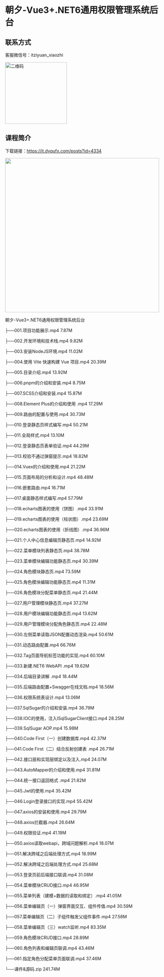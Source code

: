 # 朝夕-Vue3+.NET6通用权限管理系统后台

## 联系方式

客服微信号：itziyuan_xiaozhi

<img src="https://ziyuanyun.oss-cn-guangzhou.aliyuncs.com/common/20240614073449/666b82192834a.jpg" width="200" height="200" alt="二维码">

## 课程简介

下载链接：https://it.dyqufx.com/posts?id=4334

<img src="https://ziyuanyun.oss-cn-guangzhou.aliyuncs.com/yun/20240811073011/66b7f803cb9f9.jpg" width="500" alt="">

  

 朝夕-Vue3+.NET6通用权限管理系统后台

 ├──001.项目功能展示.mp4 7.87M

 ├──002.开发环境和技术栈.mp4 9.82M

 ├──003.安装NodeJS环境.mp4 11.02M

 ├──004.使用 Vite 快速构建 Vue 项目.mp4 20.39M

 ├──005.目录介绍.mp4 13.92M

 ├──006.pnpm的介绍和安装.mp4 8.75M

 ├──007.SCSS介绍和安装.mp4 15.87M

 ├──008.Element Plus的介绍和使用 .mp4 17.29M

 ├──009.路由的配置与使用.mp4 30.73M

 ├──010.登录静态页样式编写.mp4 50.21M

 ├──011.全局样式.mp4 13.10M

 ├──012.登录静态页表单验证.mp4 44.29M

 ├──013.校验不通过弹窗提示.mp4 18.82M

 ├──014.Vuex的介绍和使用.mp4 21.22M

 ├──015.页面布局的分析和设计.mp4 48.48M

 ├──016.嵌套路由.mp4 16.71M

 ├──017.桌面静态样式编写.mp4 57.79M

 ├──018.echarts图表的使用（饼图）.mp4 33.91M

 ├──019.echarts图表的使用（柱状图）.mp4 23.69M

 ├──020.echarts图表的使用（折线图）.mp4 36.96M

 ├──021.个人中心信息编辑页静态页.mp4 14.92M

 ├──022.菜单模块列表静态页.mp4 38.78M

 ├──023.菜单模块编辑功能静态页.mp4 30.39M

 ├──024.角色模块静态页.mp4 73.59M

 ├──025.角色模块编辑功能静态页.mp4 11.31M

 ├──026.角色模块分配菜单静态页.mp4 21.44M

 ├──027.用户管理模块静态页.mp4 37.27M

 ├──028.用户模块编辑功能静态页.mp4 13.62M

 ├──029.用户管理模块分配角色静态页.mp4 22.48M

 ├──030.左侧菜单读取JSON配置动态渲染.mp4 50.61M

 ├──031.动态路由配置.mp4 66.76M

 ├──032.Tag页面导航标签功能的实现.mp4 60.10M

 ├──033.新建.NET6 WebAPI .mp4 19.62M

 ├──034.后端目录讲解 .mp4 18.44M

 ├──035.后端路由配置+Swagger在线文档.mp4 18.56M

 ├──036.权限系统表设计.mp4 13.06M

 ├──037.SqlSugar的介绍和安装.mp4 36.79M

 ├──038.IOC的使用，注入ISqlSugarClient接口.mp4 28.25M

 ├──039.SqlSugar AOP.mp4 15.98M

 ├──040.Code First（一）创建数据库.mp4 42.37M

 ├──041.Code First（二）结合反射创建表 .mp4 26.71M

 ├──042.接口层和实现层绑定以及注入.mp4 24.07M

 ├──043.AutoMapper的介绍和使用.mp4 31.81M

 ├──044.统一接口返回格式 .mp4 21.82M

 ├──045.Jwt的使用.mp4 35.42M

 ├──046.Login登录接口的实现.mp4 55.42M

 ├──047.axios的安装和使用.mp4 29.79M

 ├──048.axios拦截器.mp4 26.64M

 ├──049.权限验证.mp4 41.19M

 ├──050.axios读取webapi，跨域问题解析.mp4 18.07M

 ├──051.解决跨域之后端处理方式.mp4 18.99M

 ├──052.解决跨域之后端处理方式.mp4 25.68M

 ├──053.登录页前后端接口联调.mp4 31.08M

 ├──054.菜单模块CRUD接口.mp4 46.95M

 ├──055.菜单列表（建模+数据的读取和绑定）.mp4 41.05M

 ├──056.菜单编辑页（一）弹窗界面交互、组件传值.mp4 30.59M

 ├──057.菜单编辑页（二）子组件触发父组件事件.mp4 27.58M

 ├──058.菜单编辑页（三）watch监听.mp4 83.35M

 ├──059.角色模块CRUD接口.mp4 28.89M

 ├──060.角色列表和编辑页联调.mp4 43.46M

 ├──061.指定角色分配菜单页面联调.mp4 37.46M

 └──课件&amp;源码.zip 241.74M

  